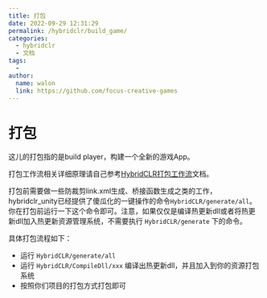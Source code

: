 ```yaml
---
title: 打包
date: 2022-09-29 12:31:29
permalink: /hybridclr/build_game/
categories:
  - hybridclr
  - 文档
tags:
  - 
author: 
  name: walon
  link: https://github.com/focus-creative-games
---
```


# 打包

这儿的打包指的是build player，构建一个全新的游戏App。

打包工作流相关详细原理请自己参考[HybridCLR打包工作流](/hybridclr/build_pipeline/)文档。

打包前需要做一些防裁剪link.xml生成、桥接函数生成之类的工作，hybridclr_unity已经提供了傻瓜化的一键操作的命令`HybridCLR/generate/all`。
你在打包前运行一下这个命令即可。注意，如果仅仅是编译热更新dll或者将热更新dll加入热更新资源管理系统，不需要执行 `HybridCLR/generate`
下的命令。

具体打包流程如下：

- 运行 `HybridCLR/generate/all`
- 运行 `HybridCLR/CompileDll/xxx` 编译出热更新dll，并且加入到你的资源打包系统
- 按照你们项目的打包方式打包即可
